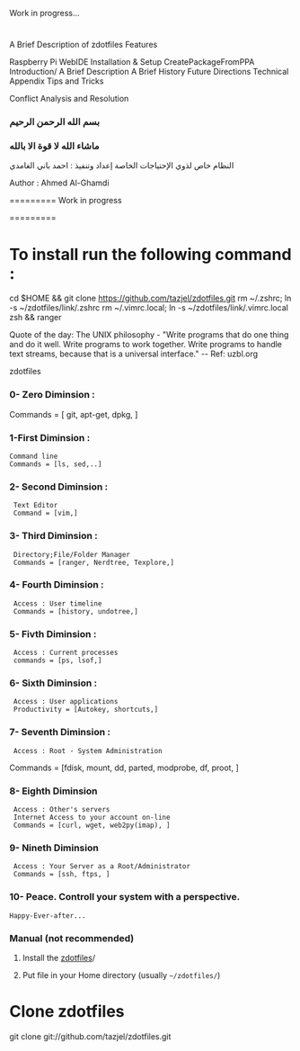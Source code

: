Work in progress...

#

A Brief Description of zdotfiles
Features

Raspberry Pi WebIDE 
Installation & Setup
CreatePackageFromPPA
Introduction/
A Brief Description
A Brief History
Future Directions
Technical Appendix
Tips and Tricks


Conflict Analysis and Resolution

### بسم الله الرحمن الرحيم
### ماشاء الله لا قوة الا بالله

النظام خاص لذوي الإحتياجات الخاصة
إعداد وتنفيذ : احمد باني الغامدي

Author : Ahmed Al-Ghamdi

=========
Work in progress

=========

# To install run the following command :

cd $HOME && git clone https://github.com/tazjel/zdotfiles.git
rm ~/.zshrc; ln -s ~/zdotfiles/link/.zshrc
rm ~/.vimrc.local; ln -s ~/zdotfiles/link/.vimrc.local
zsh && ranger


Quote of the day:
The UNIX philosophy - "Write programs that do one thing and do it well. Write programs to work together. Write programs to handle text streams, because that is a universal interface."
-- Ref: uzbl.org

zdotfiles
### 0- Zero Diminsion :
Commands = [ git, apt-get, dpkg, ] 

### 1-First Diminsion :
    Command line
    Commands = [ls, sed,..]

### 2- Second Diminsion :
     Text Editor
     Command = [vim,]


### 3- Third Diminsion :
     Directory;File/Folder Manager
     Commands = [ranger, Nerdtree, Texplore,]

### 4- Fourth Diminsion :
     Access : User timeline
     Commands = [history, undotree,]

### 5- Fivth Diminsion :
     Access : Current processes
     commands = [ps, lsof,]

### 6- Sixth Diminsion :
     Access : User applications
     Productivity = [Autokey, shortcuts,]

### 7- Seventh Diminsion :
     Access : Root - System Administration
    
Commands = [fdisk, mount, dd, parted, modprobe, df, proot, ]

### 8- Eighth Diminsion
     Access : Other's servers
     Internet Access to your account on-line
     Commands = [curl, wget, web2py(imap), ]

### 9- Nineth Diminsion
     Access : Your Server as a Root/Administrator
     Commands = [ssh, ftps, ]

### 10- Peace. Controll your system with a perspective.
    Happy-Ever-after...



### Manual (not recommended)

1. Install the
   [zdotfiles](https://github.com/tazjel/zdotfiles.git)/

2. Put file in your Home directory (usually `~/zdotfiles/`)

# Clone zdotfiles
git clone git://github.com/tazjel/zdotfiles.git

